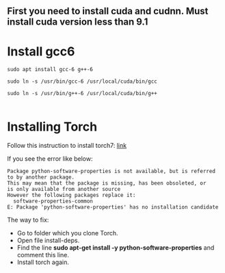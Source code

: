 ## First you need to install cuda and cudnn. Must install cuda version less than 9.1


# Install gcc6
```
sudo apt install gcc-6 g++-6

sudo ln -s /usr/bin/gcc-6 /usr/local/cuda/bin/gcc

sudo ln -s /usr/bin/g++-6 /usr/local/cuda/bin/g++
  
```

# Installing Torch
Follow this instruction to install torch7: [link](http://torch.ch/docs/getting-started.html#installing-torch)

If you see the error like below: 
```
Package python-software-properties is not available, but is referred to by another package.
This may mean that the package is missing, has been obsoleted, or
is only available from another source
However the following packages replace it:
  software-properties-common
E: Package 'python-software-properties' has no installation candidate
```

The way to fix:

  + Go to folder which you clone Torch.
  + Open file install-deps.
  + Find the line **sudo apt-get install -y python-software-properties** and comment this line.
  + Install torch again.
